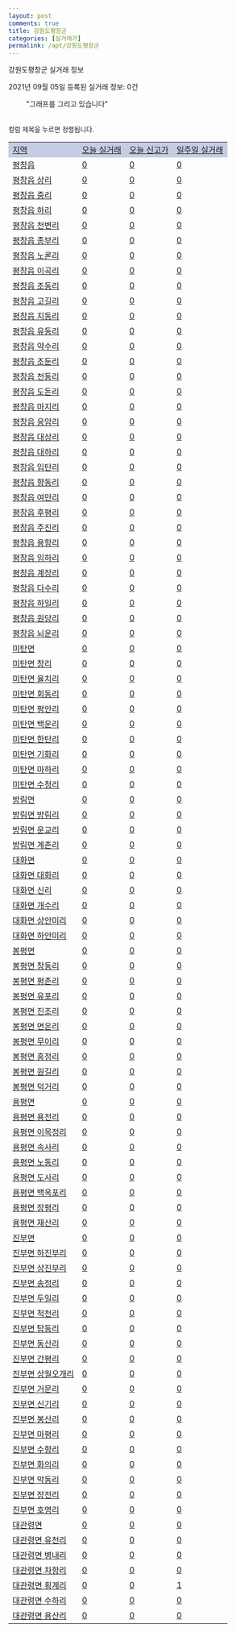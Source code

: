 ```yaml
---
layout: post
comments: true
title: 강원도평창군
categories: [실거래가]
permalink: /apt/강원도평창군
---
```


강원도평창군 실거래 정보

2021년 09월 05일 등록된 실거래 정보: 0건

<!--<script async src="https://pagead2.googlesyndication.com/pagead/js/adsbygoogle.js?client=ca-pub-3485438051770037"
 crossorigin="anonymous"></script>-->

<script type="text/javascript">
  google.charts.load('current', {'packages':['corechart']});
  google.charts.setOnLoadCallback(drawChart);

  function drawChart() {
    var data = google.visualization.arrayToDataTable([['거래일', '매매', '전월세', '전매'], ['21-01', 31, 4, 0], ['21-02', 24, 7, 0], ['21-03', 48, 9, 0], ['21-04', 49, 5, 0], ['21-05', 59, 5, 0], ['21-06', 34, 4, 0], ['21-07', 50, 3, 0], ['21-08', 56, 6, 0], ['21-09', 4, 0, 0]]);

    var options = {
      title: '최근 1년간 유형별 거래량 추이',
      legend: { position: 'bottom' }
    };

    setTimeout(function() {
        var chart = new google.visualization.LineChart(document.getElementById('columnchart_material'));
        chart.draw(data, (options));
        document.getElementById('loading').style.display = 'none';
    }, 200);

  }
</script>

<div id="loading" style="z-index:20; display: block; margin-left: 35px">"그래프를 그리고 있습니다"</div>
<div id="columnchart_material" style="width: 95%; margin-left: -35px; display: block"></div>
<!--<div style="width: 95%; margin-left: -35px; display: block">
      <script async src="https://pagead2.googlesyndication.com/pagead/js/adsbygoogle.js?client=ca-pub-3485438051770037"
          crossorigin="anonymous"></script>
      <ins class="adsbygoogle"
          style="display:block"
          data-ad-format="fluid"
          data-ad-layout-key="-fb+5w+4e-db+86"
          data-ad-client="ca-pub-3485438051770037"
          data-ad-slot="1827090281"></ins>
      <script>
          (adsbygoogle = window.adsbygoogle || []).push({});
      </script>
</div>-->
<br>

<font size='small' style='font-size: small;'>컬럼 제목을 누르면 정렬됩니다.</font>
<table class="sortable">
  <tr style='background-color: rgba(114, 132, 186,0.4);'>
    <td><a href="#">지역</a></td>
    <td><a href="#">오늘 실거래</a></td>
    <td><a href="#">오늘 신고가</a></td>
    <td><a href="#">일주일 실거래</a></td>
  </tr>

  
  <tr class="item">
    <td><a href="강원도평창군평창읍">평창읍</a></td>
    <td><a href="강원도평창군평창읍">0</a></td>
    <td><a href="강원도평창군평창읍">0</a></td>
    <td><a href="강원도평창군평창읍">0</a></td>
  </tr>
    

  <tr class="item">
    <td><a href="강원도평창군평창읍상리">평창읍 상리</a></td>
    <td><a href="강원도평창군평창읍상리">0</a></td>
    <td><a href="강원도평창군평창읍상리">0</a></td>
    <td><a href="강원도평창군평창읍상리">0</a></td>
  </tr>
    

  <tr class="item">
    <td><a href="강원도평창군평창읍중리">평창읍 중리</a></td>
    <td><a href="강원도평창군평창읍중리">0</a></td>
    <td><a href="강원도평창군평창읍중리">0</a></td>
    <td><a href="강원도평창군평창읍중리">0</a></td>
  </tr>
    

  <tr class="item">
    <td><a href="강원도평창군평창읍하리">평창읍 하리</a></td>
    <td><a href="강원도평창군평창읍하리">0</a></td>
    <td><a href="강원도평창군평창읍하리">0</a></td>
    <td><a href="강원도평창군평창읍하리">0</a></td>
  </tr>
    

  <tr class="item">
    <td><a href="강원도평창군평창읍천변리">평창읍 천변리</a></td>
    <td><a href="강원도평창군평창읍천변리">0</a></td>
    <td><a href="강원도평창군평창읍천변리">0</a></td>
    <td><a href="강원도평창군평창읍천변리">0</a></td>
  </tr>
    

  <tr class="item">
    <td><a href="강원도평창군평창읍종부리">평창읍 종부리</a></td>
    <td><a href="강원도평창군평창읍종부리">0</a></td>
    <td><a href="강원도평창군평창읍종부리">0</a></td>
    <td><a href="강원도평창군평창읍종부리">0</a></td>
  </tr>
    

  <tr class="item">
    <td><a href="강원도평창군평창읍노론리">평창읍 노론리</a></td>
    <td><a href="강원도평창군평창읍노론리">0</a></td>
    <td><a href="강원도평창군평창읍노론리">0</a></td>
    <td><a href="강원도평창군평창읍노론리">0</a></td>
  </tr>
    

  <tr class="item">
    <td><a href="강원도평창군평창읍이곡리">평창읍 이곡리</a></td>
    <td><a href="강원도평창군평창읍이곡리">0</a></td>
    <td><a href="강원도평창군평창읍이곡리">0</a></td>
    <td><a href="강원도평창군평창읍이곡리">0</a></td>
  </tr>
    

  <tr class="item">
    <td><a href="강원도평창군평창읍조동리">평창읍 조동리</a></td>
    <td><a href="강원도평창군평창읍조동리">0</a></td>
    <td><a href="강원도평창군평창읍조동리">0</a></td>
    <td><a href="강원도평창군평창읍조동리">0</a></td>
  </tr>
    

  <tr class="item">
    <td><a href="강원도평창군평창읍고길리">평창읍 고길리</a></td>
    <td><a href="강원도평창군평창읍고길리">0</a></td>
    <td><a href="강원도평창군평창읍고길리">0</a></td>
    <td><a href="강원도평창군평창읍고길리">0</a></td>
  </tr>
    

  <tr class="item">
    <td><a href="강원도평창군평창읍지동리">평창읍 지동리</a></td>
    <td><a href="강원도평창군평창읍지동리">0</a></td>
    <td><a href="강원도평창군평창읍지동리">0</a></td>
    <td><a href="강원도평창군평창읍지동리">0</a></td>
  </tr>
    

  <tr class="item">
    <td><a href="강원도평창군평창읍유동리">평창읍 유동리</a></td>
    <td><a href="강원도평창군평창읍유동리">0</a></td>
    <td><a href="강원도평창군평창읍유동리">0</a></td>
    <td><a href="강원도평창군평창읍유동리">0</a></td>
  </tr>
    

  <tr class="item">
    <td><a href="강원도평창군평창읍약수리">평창읍 약수리</a></td>
    <td><a href="강원도평창군평창읍약수리">0</a></td>
    <td><a href="강원도평창군평창읍약수리">0</a></td>
    <td><a href="강원도평창군평창읍약수리">0</a></td>
  </tr>
    

  <tr class="item">
    <td><a href="강원도평창군평창읍조둔리">평창읍 조둔리</a></td>
    <td><a href="강원도평창군평창읍조둔리">0</a></td>
    <td><a href="강원도평창군평창읍조둔리">0</a></td>
    <td><a href="강원도평창군평창읍조둔리">0</a></td>
  </tr>
    

  <tr class="item">
    <td><a href="강원도평창군평창읍천동리">평창읍 천동리</a></td>
    <td><a href="강원도평창군평창읍천동리">0</a></td>
    <td><a href="강원도평창군평창읍천동리">0</a></td>
    <td><a href="강원도평창군평창읍천동리">0</a></td>
  </tr>
    

  <tr class="item">
    <td><a href="강원도평창군평창읍도돈리">평창읍 도돈리</a></td>
    <td><a href="강원도평창군평창읍도돈리">0</a></td>
    <td><a href="강원도평창군평창읍도돈리">0</a></td>
    <td><a href="강원도평창군평창읍도돈리">0</a></td>
  </tr>
    

  <tr class="item">
    <td><a href="강원도평창군평창읍마지리">평창읍 마지리</a></td>
    <td><a href="강원도평창군평창읍마지리">0</a></td>
    <td><a href="강원도평창군평창읍마지리">0</a></td>
    <td><a href="강원도평창군평창읍마지리">0</a></td>
  </tr>
    

  <tr class="item">
    <td><a href="강원도평창군평창읍응암리">평창읍 응암리</a></td>
    <td><a href="강원도평창군평창읍응암리">0</a></td>
    <td><a href="강원도평창군평창읍응암리">0</a></td>
    <td><a href="강원도평창군평창읍응암리">0</a></td>
  </tr>
    

  <tr class="item">
    <td><a href="강원도평창군평창읍대상리">평창읍 대상리</a></td>
    <td><a href="강원도평창군평창읍대상리">0</a></td>
    <td><a href="강원도평창군평창읍대상리">0</a></td>
    <td><a href="강원도평창군평창읍대상리">0</a></td>
  </tr>
    

  <tr class="item">
    <td><a href="강원도평창군평창읍대하리">평창읍 대하리</a></td>
    <td><a href="강원도평창군평창읍대하리">0</a></td>
    <td><a href="강원도평창군평창읍대하리">0</a></td>
    <td><a href="강원도평창군평창읍대하리">0</a></td>
  </tr>
    

  <tr class="item">
    <td><a href="강원도평창군평창읍입탄리">평창읍 입탄리</a></td>
    <td><a href="강원도평창군평창읍입탄리">0</a></td>
    <td><a href="강원도평창군평창읍입탄리">0</a></td>
    <td><a href="강원도평창군평창읍입탄리">0</a></td>
  </tr>
    

  <tr class="item">
    <td><a href="강원도평창군평창읍향동리">평창읍 향동리</a></td>
    <td><a href="강원도평창군평창읍향동리">0</a></td>
    <td><a href="강원도평창군평창읍향동리">0</a></td>
    <td><a href="강원도평창군평창읍향동리">0</a></td>
  </tr>
    

  <tr class="item">
    <td><a href="강원도평창군평창읍여만리">평창읍 여만리</a></td>
    <td><a href="강원도평창군평창읍여만리">0</a></td>
    <td><a href="강원도평창군평창읍여만리">0</a></td>
    <td><a href="강원도평창군평창읍여만리">0</a></td>
  </tr>
    

  <tr class="item">
    <td><a href="강원도평창군평창읍후평리">평창읍 후평리</a></td>
    <td><a href="강원도평창군평창읍후평리">0</a></td>
    <td><a href="강원도평창군평창읍후평리">0</a></td>
    <td><a href="강원도평창군평창읍후평리">0</a></td>
  </tr>
    

  <tr class="item">
    <td><a href="강원도평창군평창읍주진리">평창읍 주진리</a></td>
    <td><a href="강원도평창군평창읍주진리">0</a></td>
    <td><a href="강원도평창군평창읍주진리">0</a></td>
    <td><a href="강원도평창군평창읍주진리">0</a></td>
  </tr>
    

  <tr class="item">
    <td><a href="강원도평창군평창읍용항리">평창읍 용항리</a></td>
    <td><a href="강원도평창군평창읍용항리">0</a></td>
    <td><a href="강원도평창군평창읍용항리">0</a></td>
    <td><a href="강원도평창군평창읍용항리">0</a></td>
  </tr>
    

  <tr class="item">
    <td><a href="강원도평창군평창읍임하리">평창읍 임하리</a></td>
    <td><a href="강원도평창군평창읍임하리">0</a></td>
    <td><a href="강원도평창군평창읍임하리">0</a></td>
    <td><a href="강원도평창군평창읍임하리">0</a></td>
  </tr>
    

  <tr class="item">
    <td><a href="강원도평창군평창읍계장리">평창읍 계장리</a></td>
    <td><a href="강원도평창군평창읍계장리">0</a></td>
    <td><a href="강원도평창군평창읍계장리">0</a></td>
    <td><a href="강원도평창군평창읍계장리">0</a></td>
  </tr>
    

  <tr class="item">
    <td><a href="강원도평창군평창읍다수리">평창읍 다수리</a></td>
    <td><a href="강원도평창군평창읍다수리">0</a></td>
    <td><a href="강원도평창군평창읍다수리">0</a></td>
    <td><a href="강원도평창군평창읍다수리">0</a></td>
  </tr>
    

  <tr class="item">
    <td><a href="강원도평창군평창읍하일리">평창읍 하일리</a></td>
    <td><a href="강원도평창군평창읍하일리">0</a></td>
    <td><a href="강원도평창군평창읍하일리">0</a></td>
    <td><a href="강원도평창군평창읍하일리">0</a></td>
  </tr>
    

  <tr class="item">
    <td><a href="강원도평창군평창읍원당리">평창읍 원당리</a></td>
    <td><a href="강원도평창군평창읍원당리">0</a></td>
    <td><a href="강원도평창군평창읍원당리">0</a></td>
    <td><a href="강원도평창군평창읍원당리">0</a></td>
  </tr>
    

  <tr class="item">
    <td><a href="강원도평창군평창읍뇌운리">평창읍 뇌운리</a></td>
    <td><a href="강원도평창군평창읍뇌운리">0</a></td>
    <td><a href="강원도평창군평창읍뇌운리">0</a></td>
    <td><a href="강원도평창군평창읍뇌운리">0</a></td>
  </tr>
    

  <tr class="item">
    <td><a href="강원도평창군미탄면">미탄면</a></td>
    <td><a href="강원도평창군미탄면">0</a></td>
    <td><a href="강원도평창군미탄면">0</a></td>
    <td><a href="강원도평창군미탄면">0</a></td>
  </tr>
    

  <tr class="item">
    <td><a href="강원도평창군미탄면창리">미탄면 창리</a></td>
    <td><a href="강원도평창군미탄면창리">0</a></td>
    <td><a href="강원도평창군미탄면창리">0</a></td>
    <td><a href="강원도평창군미탄면창리">0</a></td>
  </tr>
    

  <tr class="item">
    <td><a href="강원도평창군미탄면율치리">미탄면 율치리</a></td>
    <td><a href="강원도평창군미탄면율치리">0</a></td>
    <td><a href="강원도평창군미탄면율치리">0</a></td>
    <td><a href="강원도평창군미탄면율치리">0</a></td>
  </tr>
    

  <tr class="item">
    <td><a href="강원도평창군미탄면회동리">미탄면 회동리</a></td>
    <td><a href="강원도평창군미탄면회동리">0</a></td>
    <td><a href="강원도평창군미탄면회동리">0</a></td>
    <td><a href="강원도평창군미탄면회동리">0</a></td>
  </tr>
    

  <tr class="item">
    <td><a href="강원도평창군미탄면평안리">미탄면 평안리</a></td>
    <td><a href="강원도평창군미탄면평안리">0</a></td>
    <td><a href="강원도평창군미탄면평안리">0</a></td>
    <td><a href="강원도평창군미탄면평안리">0</a></td>
  </tr>
    

  <tr class="item">
    <td><a href="강원도평창군미탄면백운리">미탄면 백운리</a></td>
    <td><a href="강원도평창군미탄면백운리">0</a></td>
    <td><a href="강원도평창군미탄면백운리">0</a></td>
    <td><a href="강원도평창군미탄면백운리">0</a></td>
  </tr>
    

  <tr class="item">
    <td><a href="강원도평창군미탄면한탄리">미탄면 한탄리</a></td>
    <td><a href="강원도평창군미탄면한탄리">0</a></td>
    <td><a href="강원도평창군미탄면한탄리">0</a></td>
    <td><a href="강원도평창군미탄면한탄리">0</a></td>
  </tr>
    

  <tr class="item">
    <td><a href="강원도평창군미탄면기화리">미탄면 기화리</a></td>
    <td><a href="강원도평창군미탄면기화리">0</a></td>
    <td><a href="강원도평창군미탄면기화리">0</a></td>
    <td><a href="강원도평창군미탄면기화리">0</a></td>
  </tr>
    

  <tr class="item">
    <td><a href="강원도평창군미탄면마하리">미탄면 마하리</a></td>
    <td><a href="강원도평창군미탄면마하리">0</a></td>
    <td><a href="강원도평창군미탄면마하리">0</a></td>
    <td><a href="강원도평창군미탄면마하리">0</a></td>
  </tr>
    

  <tr class="item">
    <td><a href="강원도평창군미탄면수청리">미탄면 수청리</a></td>
    <td><a href="강원도평창군미탄면수청리">0</a></td>
    <td><a href="강원도평창군미탄면수청리">0</a></td>
    <td><a href="강원도평창군미탄면수청리">0</a></td>
  </tr>
    

  <tr class="item">
    <td><a href="강원도평창군방림면">방림면</a></td>
    <td><a href="강원도평창군방림면">0</a></td>
    <td><a href="강원도평창군방림면">0</a></td>
    <td><a href="강원도평창군방림면">0</a></td>
  </tr>
    

  <tr class="item">
    <td><a href="강원도평창군방림면방림리">방림면 방림리</a></td>
    <td><a href="강원도평창군방림면방림리">0</a></td>
    <td><a href="강원도평창군방림면방림리">0</a></td>
    <td><a href="강원도평창군방림면방림리">0</a></td>
  </tr>
    

  <tr class="item">
    <td><a href="강원도평창군방림면운교리">방림면 운교리</a></td>
    <td><a href="강원도평창군방림면운교리">0</a></td>
    <td><a href="강원도평창군방림면운교리">0</a></td>
    <td><a href="강원도평창군방림면운교리">0</a></td>
  </tr>
    

  <tr class="item">
    <td><a href="강원도평창군방림면계촌리">방림면 계촌리</a></td>
    <td><a href="강원도평창군방림면계촌리">0</a></td>
    <td><a href="강원도평창군방림면계촌리">0</a></td>
    <td><a href="강원도평창군방림면계촌리">0</a></td>
  </tr>
    

  <tr class="item">
    <td><a href="강원도평창군대화면">대화면</a></td>
    <td><a href="강원도평창군대화면">0</a></td>
    <td><a href="강원도평창군대화면">0</a></td>
    <td><a href="강원도평창군대화면">0</a></td>
  </tr>
    

  <tr class="item">
    <td><a href="강원도평창군대화면대화리">대화면 대화리</a></td>
    <td><a href="강원도평창군대화면대화리">0</a></td>
    <td><a href="강원도평창군대화면대화리">0</a></td>
    <td><a href="강원도평창군대화면대화리">0</a></td>
  </tr>
    

  <tr class="item">
    <td><a href="강원도평창군대화면신리">대화면 신리</a></td>
    <td><a href="강원도평창군대화면신리">0</a></td>
    <td><a href="강원도평창군대화면신리">0</a></td>
    <td><a href="강원도평창군대화면신리">0</a></td>
  </tr>
    

  <tr class="item">
    <td><a href="강원도평창군대화면개수리">대화면 개수리</a></td>
    <td><a href="강원도평창군대화면개수리">0</a></td>
    <td><a href="강원도평창군대화면개수리">0</a></td>
    <td><a href="강원도평창군대화면개수리">0</a></td>
  </tr>
    

  <tr class="item">
    <td><a href="강원도평창군대화면상안미리">대화면 상안미리</a></td>
    <td><a href="강원도평창군대화면상안미리">0</a></td>
    <td><a href="강원도평창군대화면상안미리">0</a></td>
    <td><a href="강원도평창군대화면상안미리">0</a></td>
  </tr>
    

  <tr class="item">
    <td><a href="강원도평창군대화면하안미리">대화면 하안미리</a></td>
    <td><a href="강원도평창군대화면하안미리">0</a></td>
    <td><a href="강원도평창군대화면하안미리">0</a></td>
    <td><a href="강원도평창군대화면하안미리">0</a></td>
  </tr>
    

  <tr class="item">
    <td><a href="강원도평창군봉평면">봉평면</a></td>
    <td><a href="강원도평창군봉평면">0</a></td>
    <td><a href="강원도평창군봉평면">0</a></td>
    <td><a href="강원도평창군봉평면">0</a></td>
  </tr>
    

  <tr class="item">
    <td><a href="강원도평창군봉평면창동리">봉평면 창동리</a></td>
    <td><a href="강원도평창군봉평면창동리">0</a></td>
    <td><a href="강원도평창군봉평면창동리">0</a></td>
    <td><a href="강원도평창군봉평면창동리">0</a></td>
  </tr>
    

  <tr class="item">
    <td><a href="강원도평창군봉평면평촌리">봉평면 평촌리</a></td>
    <td><a href="강원도평창군봉평면평촌리">0</a></td>
    <td><a href="강원도평창군봉평면평촌리">0</a></td>
    <td><a href="강원도평창군봉평면평촌리">0</a></td>
  </tr>
    

  <tr class="item">
    <td><a href="강원도평창군봉평면유포리">봉평면 유포리</a></td>
    <td><a href="강원도평창군봉평면유포리">0</a></td>
    <td><a href="강원도평창군봉평면유포리">0</a></td>
    <td><a href="강원도평창군봉평면유포리">0</a></td>
  </tr>
    

  <tr class="item">
    <td><a href="강원도평창군봉평면진조리">봉평면 진조리</a></td>
    <td><a href="강원도평창군봉평면진조리">0</a></td>
    <td><a href="강원도평창군봉평면진조리">0</a></td>
    <td><a href="강원도평창군봉평면진조리">0</a></td>
  </tr>
    

  <tr class="item">
    <td><a href="강원도평창군봉평면면온리">봉평면 면온리</a></td>
    <td><a href="강원도평창군봉평면면온리">0</a></td>
    <td><a href="강원도평창군봉평면면온리">0</a></td>
    <td><a href="강원도평창군봉평면면온리">0</a></td>
  </tr>
    

  <tr class="item">
    <td><a href="강원도평창군봉평면무이리">봉평면 무이리</a></td>
    <td><a href="강원도평창군봉평면무이리">0</a></td>
    <td><a href="강원도평창군봉평면무이리">0</a></td>
    <td><a href="강원도평창군봉평면무이리">0</a></td>
  </tr>
    

  <tr class="item">
    <td><a href="강원도평창군봉평면흥정리">봉평면 흥정리</a></td>
    <td><a href="강원도평창군봉평면흥정리">0</a></td>
    <td><a href="강원도평창군봉평면흥정리">0</a></td>
    <td><a href="강원도평창군봉평면흥정리">0</a></td>
  </tr>
    

  <tr class="item">
    <td><a href="강원도평창군봉평면원길리">봉평면 원길리</a></td>
    <td><a href="강원도평창군봉평면원길리">0</a></td>
    <td><a href="강원도평창군봉평면원길리">0</a></td>
    <td><a href="강원도평창군봉평면원길리">0</a></td>
  </tr>
    

  <tr class="item">
    <td><a href="강원도평창군봉평면덕거리">봉평면 덕거리</a></td>
    <td><a href="강원도평창군봉평면덕거리">0</a></td>
    <td><a href="강원도평창군봉평면덕거리">0</a></td>
    <td><a href="강원도평창군봉평면덕거리">0</a></td>
  </tr>
    

  <tr class="item">
    <td><a href="강원도평창군용평면">용평면</a></td>
    <td><a href="강원도평창군용평면">0</a></td>
    <td><a href="강원도평창군용평면">0</a></td>
    <td><a href="강원도평창군용평면">0</a></td>
  </tr>
    

  <tr class="item">
    <td><a href="강원도평창군용평면용전리">용평면 용전리</a></td>
    <td><a href="강원도평창군용평면용전리">0</a></td>
    <td><a href="강원도평창군용평면용전리">0</a></td>
    <td><a href="강원도평창군용평면용전리">0</a></td>
  </tr>
    

  <tr class="item">
    <td><a href="강원도평창군용평면이목정리">용평면 이목정리</a></td>
    <td><a href="강원도평창군용평면이목정리">0</a></td>
    <td><a href="강원도평창군용평면이목정리">0</a></td>
    <td><a href="강원도평창군용평면이목정리">0</a></td>
  </tr>
    

  <tr class="item">
    <td><a href="강원도평창군용평면속사리">용평면 속사리</a></td>
    <td><a href="강원도평창군용평면속사리">0</a></td>
    <td><a href="강원도평창군용평면속사리">0</a></td>
    <td><a href="강원도평창군용평면속사리">0</a></td>
  </tr>
    

  <tr class="item">
    <td><a href="강원도평창군용평면노동리">용평면 노동리</a></td>
    <td><a href="강원도평창군용평면노동리">0</a></td>
    <td><a href="강원도평창군용평면노동리">0</a></td>
    <td><a href="강원도평창군용평면노동리">0</a></td>
  </tr>
    

  <tr class="item">
    <td><a href="강원도평창군용평면도사리">용평면 도사리</a></td>
    <td><a href="강원도평창군용평면도사리">0</a></td>
    <td><a href="강원도평창군용평면도사리">0</a></td>
    <td><a href="강원도평창군용평면도사리">0</a></td>
  </tr>
    

  <tr class="item">
    <td><a href="강원도평창군용평면백옥포리">용평면 백옥포리</a></td>
    <td><a href="강원도평창군용평면백옥포리">0</a></td>
    <td><a href="강원도평창군용평면백옥포리">0</a></td>
    <td><a href="강원도평창군용평면백옥포리">0</a></td>
  </tr>
    

  <tr class="item">
    <td><a href="강원도평창군용평면장평리">용평면 장평리</a></td>
    <td><a href="강원도평창군용평면장평리">0</a></td>
    <td><a href="강원도평창군용평면장평리">0</a></td>
    <td><a href="강원도평창군용평면장평리">0</a></td>
  </tr>
    

  <tr class="item">
    <td><a href="강원도평창군용평면재산리">용평면 재산리</a></td>
    <td><a href="강원도평창군용평면재산리">0</a></td>
    <td><a href="강원도평창군용평면재산리">0</a></td>
    <td><a href="강원도평창군용평면재산리">0</a></td>
  </tr>
    

  <tr class="item">
    <td><a href="강원도평창군진부면">진부면</a></td>
    <td><a href="강원도평창군진부면">0</a></td>
    <td><a href="강원도평창군진부면">0</a></td>
    <td><a href="강원도평창군진부면">0</a></td>
  </tr>
    

  <tr class="item">
    <td><a href="강원도평창군진부면하진부리">진부면 하진부리</a></td>
    <td><a href="강원도평창군진부면하진부리">0</a></td>
    <td><a href="강원도평창군진부면하진부리">0</a></td>
    <td><a href="강원도평창군진부면하진부리">0</a></td>
  </tr>
    

  <tr class="item">
    <td><a href="강원도평창군진부면상진부리">진부면 상진부리</a></td>
    <td><a href="강원도평창군진부면상진부리">0</a></td>
    <td><a href="강원도평창군진부면상진부리">0</a></td>
    <td><a href="강원도평창군진부면상진부리">0</a></td>
  </tr>
    

  <tr class="item">
    <td><a href="강원도평창군진부면송정리">진부면 송정리</a></td>
    <td><a href="강원도평창군진부면송정리">0</a></td>
    <td><a href="강원도평창군진부면송정리">0</a></td>
    <td><a href="강원도평창군진부면송정리">0</a></td>
  </tr>
    

  <tr class="item">
    <td><a href="강원도평창군진부면두일리">진부면 두일리</a></td>
    <td><a href="강원도평창군진부면두일리">0</a></td>
    <td><a href="강원도평창군진부면두일리">0</a></td>
    <td><a href="강원도평창군진부면두일리">0</a></td>
  </tr>
    

  <tr class="item">
    <td><a href="강원도평창군진부면척천리">진부면 척천리</a></td>
    <td><a href="강원도평창군진부면척천리">0</a></td>
    <td><a href="강원도평창군진부면척천리">0</a></td>
    <td><a href="강원도평창군진부면척천리">0</a></td>
  </tr>
    

  <tr class="item">
    <td><a href="강원도평창군진부면탑동리">진부면 탑동리</a></td>
    <td><a href="강원도평창군진부면탑동리">0</a></td>
    <td><a href="강원도평창군진부면탑동리">0</a></td>
    <td><a href="강원도평창군진부면탑동리">0</a></td>
  </tr>
    

  <tr class="item">
    <td><a href="강원도평창군진부면동산리">진부면 동산리</a></td>
    <td><a href="강원도평창군진부면동산리">0</a></td>
    <td><a href="강원도평창군진부면동산리">0</a></td>
    <td><a href="강원도평창군진부면동산리">0</a></td>
  </tr>
    

  <tr class="item">
    <td><a href="강원도평창군진부면간평리">진부면 간평리</a></td>
    <td><a href="강원도평창군진부면간평리">0</a></td>
    <td><a href="강원도평창군진부면간평리">0</a></td>
    <td><a href="강원도평창군진부면간평리">0</a></td>
  </tr>
    

  <tr class="item">
    <td><a href="강원도평창군진부면상월오개리">진부면 상월오개리</a></td>
    <td><a href="강원도평창군진부면상월오개리">0</a></td>
    <td><a href="강원도평창군진부면상월오개리">0</a></td>
    <td><a href="강원도평창군진부면상월오개리">0</a></td>
  </tr>
    

  <tr class="item">
    <td><a href="강원도평창군진부면거문리">진부면 거문리</a></td>
    <td><a href="강원도평창군진부면거문리">0</a></td>
    <td><a href="강원도평창군진부면거문리">0</a></td>
    <td><a href="강원도평창군진부면거문리">0</a></td>
  </tr>
    

  <tr class="item">
    <td><a href="강원도평창군진부면신기리">진부면 신기리</a></td>
    <td><a href="강원도평창군진부면신기리">0</a></td>
    <td><a href="강원도평창군진부면신기리">0</a></td>
    <td><a href="강원도평창군진부면신기리">0</a></td>
  </tr>
    

  <tr class="item">
    <td><a href="강원도평창군진부면봉산리">진부면 봉산리</a></td>
    <td><a href="강원도평창군진부면봉산리">0</a></td>
    <td><a href="강원도평창군진부면봉산리">0</a></td>
    <td><a href="강원도평창군진부면봉산리">0</a></td>
  </tr>
    

  <tr class="item">
    <td><a href="강원도평창군진부면마평리">진부면 마평리</a></td>
    <td><a href="강원도평창군진부면마평리">0</a></td>
    <td><a href="강원도평창군진부면마평리">0</a></td>
    <td><a href="강원도평창군진부면마평리">0</a></td>
  </tr>
    

  <tr class="item">
    <td><a href="강원도평창군진부면수항리">진부면 수항리</a></td>
    <td><a href="강원도평창군진부면수항리">0</a></td>
    <td><a href="강원도평창군진부면수항리">0</a></td>
    <td><a href="강원도평창군진부면수항리">0</a></td>
  </tr>
    

  <tr class="item">
    <td><a href="강원도평창군진부면화의리">진부면 화의리</a></td>
    <td><a href="강원도평창군진부면화의리">0</a></td>
    <td><a href="강원도평창군진부면화의리">0</a></td>
    <td><a href="강원도평창군진부면화의리">0</a></td>
  </tr>
    

  <tr class="item">
    <td><a href="강원도평창군진부면막동리">진부면 막동리</a></td>
    <td><a href="강원도평창군진부면막동리">0</a></td>
    <td><a href="강원도평창군진부면막동리">0</a></td>
    <td><a href="강원도평창군진부면막동리">0</a></td>
  </tr>
    

  <tr class="item">
    <td><a href="강원도평창군진부면장전리">진부면 장전리</a></td>
    <td><a href="강원도평창군진부면장전리">0</a></td>
    <td><a href="강원도평창군진부면장전리">0</a></td>
    <td><a href="강원도평창군진부면장전리">0</a></td>
  </tr>
    

  <tr class="item">
    <td><a href="강원도평창군진부면호명리">진부면 호명리</a></td>
    <td><a href="강원도평창군진부면호명리">0</a></td>
    <td><a href="강원도평창군진부면호명리">0</a></td>
    <td><a href="강원도평창군진부면호명리">0</a></td>
  </tr>
    

  <tr class="item">
    <td><a href="강원도평창군대관령면">대관령면</a></td>
    <td><a href="강원도평창군대관령면">0</a></td>
    <td><a href="강원도평창군대관령면">0</a></td>
    <td><a href="강원도평창군대관령면">0</a></td>
  </tr>
    

  <tr class="item">
    <td><a href="강원도평창군대관령면유천리">대관령면 유천리</a></td>
    <td><a href="강원도평창군대관령면유천리">0</a></td>
    <td><a href="강원도평창군대관령면유천리">0</a></td>
    <td><a href="강원도평창군대관령면유천리">0</a></td>
  </tr>
    

  <tr class="item">
    <td><a href="강원도평창군대관령면병내리">대관령면 병내리</a></td>
    <td><a href="강원도평창군대관령면병내리">0</a></td>
    <td><a href="강원도평창군대관령면병내리">0</a></td>
    <td><a href="강원도평창군대관령면병내리">0</a></td>
  </tr>
    

  <tr class="item">
    <td><a href="강원도평창군대관령면차항리">대관령면 차항리</a></td>
    <td><a href="강원도평창군대관령면차항리">0</a></td>
    <td><a href="강원도평창군대관령면차항리">0</a></td>
    <td><a href="강원도평창군대관령면차항리">0</a></td>
  </tr>
    

  <tr class="item">
    <td><a href="강원도평창군대관령면횡계리">대관령면 횡계리</a></td>
    <td><a href="강원도평창군대관령면횡계리">0</a></td>
    <td><a href="강원도평창군대관령면횡계리">0</a></td>
    <td><a href="강원도평창군대관령면횡계리">1</a></td>
  </tr>
    

  <tr class="item">
    <td><a href="강원도평창군대관령면수하리">대관령면 수하리</a></td>
    <td><a href="강원도평창군대관령면수하리">0</a></td>
    <td><a href="강원도평창군대관령면수하리">0</a></td>
    <td><a href="강원도평창군대관령면수하리">0</a></td>
  </tr>
    

  <tr class="item">
    <td><a href="강원도평창군대관령면용산리">대관령면 용산리</a></td>
    <td><a href="강원도평창군대관령면용산리">0</a></td>
    <td><a href="강원도평창군대관령면용산리">0</a></td>
    <td><a href="강원도평창군대관령면용산리">0</a></td>
  </tr>
    


</table>


    